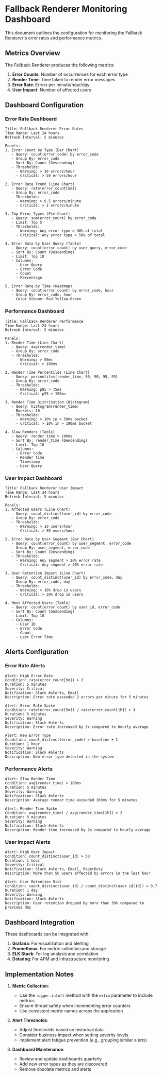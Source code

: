 # Fallback Renderer Monitoring Dashboard

This document outlines the configuration for monitoring the Fallback Renderer's error rates and performance metrics.

## Metrics Overview

The Fallback Renderer produces the following metrics:

1. **Error Counts**: Number of occurrences for each error type
2. **Render Time**: Time taken to render error messages
3. **Error Rate**: Errors per minute/hour/day
4. **User Impact**: Number of affected users

## Dashboard Configuration

### Error Rate Dashboard

```
Title: Fallback Renderer Error Rates
Time Range: Last 24 hours
Refresh Interval: 5 minutes

Panels:
1. Error Count by Type (Bar Chart)
   - Query: count(error_code) by error_code
   - Group By: error_code
   - Sort By: Count (Descending)
   - Thresholds:
     - Warning: > 10 errors/hour
     - Critical: > 50 errors/hour

2. Error Rate Trend (Line Chart)
   - Query: rate(error_count[5m])
   - Group By: error_code
   - Thresholds:
     - Warning: > 0.5 errors/minute
     - Critical: > 2 errors/minute

3. Top Error Types (Pie Chart)
   - Query: sum(error_count) by error_code
   - Limit: Top 5
   - Thresholds:
     - Warning: Any error type > 30% of total
     - Critical: Any error type > 50% of total

4. Error Rate by User Query (Table)
   - Query: count(error_count) by user_query, error_code
   - Sort By: Count (Descending)
   - Limit: Top 10
   - Columns:
     - User Query
     - Error Code
     - Count
     - Percentage

5. Error Rate by Time (Heatmap)
   - Query: count(error_count) by error_code, hour
   - Group By: error_code, hour
   - Color Scheme: Red-Yellow-Green
```

### Performance Dashboard

```
Title: Fallback Renderer Performance
Time Range: Last 24 hours
Refresh Interval: 5 minutes

Panels:
1. Render Time (Line Chart)
   - Query: avg(render_time)
   - Group By: error_code
   - Thresholds:
     - Warning: > 50ms
     - Critical: > 100ms

2. Render Time Percentiles (Line Chart)
   - Query: percentiles(render_time, 50, 90, 95, 99)
   - Group By: error_code
   - Thresholds:
     - Warning: p95 > 75ms
     - Critical: p95 > 150ms

3. Render Time Distribution (Histogram)
   - Query: histogram(render_time)
   - Buckets: 10
   - Thresholds:
     - Warning: > 10% in > 50ms bucket
     - Critical: > 10% in > 100ms bucket

4. Slow Renders (Table)
   - Query: render_time > 100ms
   - Sort By: render_time (Descending)
   - Limit: Top 10
   - Columns:
     - Error Code
     - Render Time
     - Timestamp
     - User Query
```

### User Impact Dashboard

```
Title: Fallback Renderer User Impact
Time Range: Last 24 hours
Refresh Interval: 5 minutes

Panels:
1. Affected Users (Line Chart)
   - Query: count_distinct(user_id) by error_code
   - Group By: error_code
   - Thresholds:
     - Warning: > 10 users/hour
     - Critical: > 50 users/hour

2. Error Rate by User Segment (Bar Chart)
   - Query: count(error_count) by user_segment, error_code
   - Group By: user_segment, error_code
   - Sort By: Count (Descending)
   - Thresholds:
     - Warning: Any segment > 20% error rate
     - Critical: Any segment > 40% error rate

3. User Retention Impact (Line Chart)
   - Query: count_distinct(user_id) by error_code, day
   - Group By: error_code, day
   - Thresholds:
     - Warning: > 10% drop in users
     - Critical: > 30% drop in users

4. Most Affected Users (Table)
   - Query: count(error_count) by user_id, error_code
   - Sort By: Count (Descending)
   - Limit: Top 10
   - Columns:
     - User ID
     - Error Code
     - Count
     - Last Error Time
```

## Alerts Configuration

### Error Rate Alerts

```
Alert: High Error Rate
Condition: rate(error_count[5m]) > 2
Duration: 5 minutes
Severity: Critical
Notification: Slack #alerts, Email
Description: Error rate exceeded 2 errors per minute for 5 minutes

Alert: Error Rate Spike
Condition: rate(error_count[5m]) / rate(error_count[1h]) > 3
Duration: 5 minutes
Severity: Warning
Notification: Slack #alerts
Description: Error rate increased by 3x compared to hourly average

Alert: New Error Type
Condition: count_distinct(error_code) > baseline + 1
Duration: 1 hour
Severity: Warning
Notification: Slack #alerts
Description: New error type detected in the system
```

### Performance Alerts

```
Alert: Slow Render Time
Condition: avg(render_time) > 100ms
Duration: 5 minutes
Severity: Warning
Notification: Slack #alerts
Description: Average render time exceeded 100ms for 5 minutes

Alert: Render Time Spike
Condition: avg(render_time) / avg(render_time[1h]) > 2
Duration: 5 minutes
Severity: Warning
Notification: Slack #alerts
Description: Render time increased by 2x compared to hourly average
```

### User Impact Alerts

```
Alert: High User Impact
Condition: count_distinct(user_id) > 50
Duration: 1 hour
Severity: Critical
Notification: Slack #alerts, Email, PagerDuty
Description: More than 50 users affected by errors in the last hour

Alert: User Retention Risk
Condition: count_distinct(user_id) / count_distinct(user_id[1d]) < 0.7
Duration: 1 day
Severity: Warning
Notification: Slack #alerts
Description: User retention dropped by more than 30% compared to previous day
```

## Dashboard Integration

These dashboards can be integrated with:

1. **Grafana**: For visualization and alerting
2. **Prometheus**: For metric collection and storage
3. **ELK Stack**: For log analysis and correlation
4. **Datadog**: For APM and infrastructure monitoring

## Implementation Notes

1. **Metric Collection**:
   - Use the `logger.info()` method with the `extra` parameter to include metrics
   - Ensure thread safety when incrementing error counters
   - Use consistent metric names across the application

2. **Alert Thresholds**:
   - Adjust thresholds based on historical data
   - Consider business impact when setting severity levels
   - Implement alert fatigue prevention (e.g., grouping similar alerts)

3. **Dashboard Maintenance**:
   - Review and update dashboards quarterly
   - Add new error types as they are discovered
   - Remove obsolete metrics and alerts 